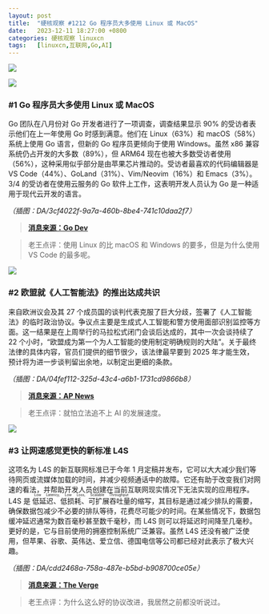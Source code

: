 ```yaml
---
layout: post
title:	"硬核观察 #1212 Go 程序员大多使用 Linux 或 MacOS"
date:	2023-12-11 18:27:00 +0800 
categories:	硬核观察 linuxcn 
tags:	[linuxcn,互联网,Go,AI]
---
```



![](/Asserts/Images//attachment/album/202312/11/182626bg1z3s75ml83j790.jpg)


![](/Asserts/Images//attachment/album/202312/11/182637xiuf1211ijufvq4f.png)


### #1 Go 程序员大多使用 Linux 或 MacOS


Go 团队在八月份对 Go 开发者进行了一项调查，调查结果显示 90% 的受访者表示他们在上一年使用 Go 时感到满意。他们在 Linux（63%）和 macOS（58%）系统上使用 Go 语言，但新的 Go 程序员更倾向于使用 Windows。虽然 x86 兼容系统仍占开发的大多数（89%），但 ARM64 现在也被大多数受访者使用（56%），这种采用似乎部分是由苹果芯片推动的。受访者最喜欢的代码编辑器是 VS Code（44%）、GoLand（31%）、Vim/Neovim（16%）和 Emacs（3%）。3/4 的受访者在使用云服务的 Go 软件上工作，这表明开发人员认为 Go 是一种适用于现代云开发的语言。


*（插图：DA/3cf4022f-9a7a-460b-8be4-741c10daa2f7）*



> 
> **[消息来源：Go Dev](https://go.dev/blog/survey2023-h2-results)**
> 
> 
> 



> 
> 老王点评：使用 Linux 的比 macOS 和 Windows 的要多，但是为什么使用 VS Code 的最多呢。
> 
> 
> 


![](/Asserts/Images//attachment/album/202312/11/182657w25z8hlf0dfl08lr.png)


### #2 欧盟就《人工智能法》的推出达成共识


来自欧洲议会及其 27 个成员国的谈判代表克服了巨大分歧，签署了《人工智能法》的临时政治协议。争议点主要是生成式人工智能和警方使用面部识别监控等方面。这一结果是在上周举行的马拉松式闭门会谈后达成的，其中一次会谈持续了 22 个小时，“欧盟成为第一个为人工智能的使用制定明确规则的大陆”。关于最终法律的具体内容，官员们提供的细节很少，该法律最早要到 2025 年才能生效，预计将为进一步谈判留出余地，以制定出更细的条款。


*（插图：DA/04fef112-325d-43c4-a6b1-1731cd9866b8）*



> 
> **[消息来源：AP News](https://apnews.com/article/ai-act-europe-regulation-59466a4d8fd3597b04542ef25831322c)**
> 
> 
> 



> 
> 老王点评：就怕立法追不上 AI 的发展速度。
> 
> 
> 


![](/Asserts/Images//attachment/album/202312/11/182718wvkzck7hkfk7vhhh.png)


### #3 让网速感觉更快的新标准 L4S


这项名为 L4S 的新互联网标准已于今年 1 月定稿并发布，它可以大大减少我们等待网页或流媒体加载的时间，并减少视频通话中的故障。它还有助于改变我们对网速的看法，并帮助开发人员创建在当前互联网现实情况下无法实现的应用程序。L4S 是 <ruby> 低延迟、低损耗、可扩展吞吐量 <rt>  Low Latency, Low Loss, Scalable Throughput </rt></ruby> 的缩写，其目标是通过减少排队的需要，确保数据包减少不必要的排队等待，花费尽可能少的时间。在某些情况下，数据包缓冲延迟通常为数百毫秒甚至数千毫秒，而 L4S 则可以将延迟时间降至几毫秒。更好的是，它与目前使用的拥塞控制系统广泛兼容。虽然 L4S 还没有被广泛使用，但苹果、谷歌、英伟达、爱立信、德国电信等公司都已经对此表示了极大兴趣。


*（插图：DA/cdd2468a-758a-487e-b5bd-b908700ce05e）*



> 
> **[消息来源：The Verge](https://www.theverge.com/23655762/l4s-internet-apple-comcast-latency-speed-bandwidth)**
> 
> 
> 



> 
> 老王点评：为什么这么好的协议改进，我居然之前都没听说过。
> 
> 
>
